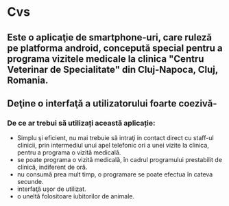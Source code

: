 # Cvs 

## Este o aplicaţie de smartphone-uri, care ruleză pe platforma android, concepută special pentru a programa vizitele medicale la clinica "Centru Veterinar de Specialitate" din Cluj-Napoca, Cluj, Romania. 

## Deţine o interfaţă a utilizatorului foarte coezivă-

###  De ce ar trebui să utilizați această aplicație:
  - Simplu şi eficient, nu mai trebuie să intraţi in contact direct cu staff-ul clinicii, prin intermediul unui apel telefonic ori a unei vizite la clinica, pentru a programa o vizită medicală.
  - se poate programa o vizită medicală, în cadrul programului prestabilit de clinică, indiferent de oră.
  - nu consumă prea mult timp, o programare se poate efectua în cateva secunde.
  - interfaţă uşor de utilizat.
  - o uneltă folositoare iubitorilor de animale.
  
